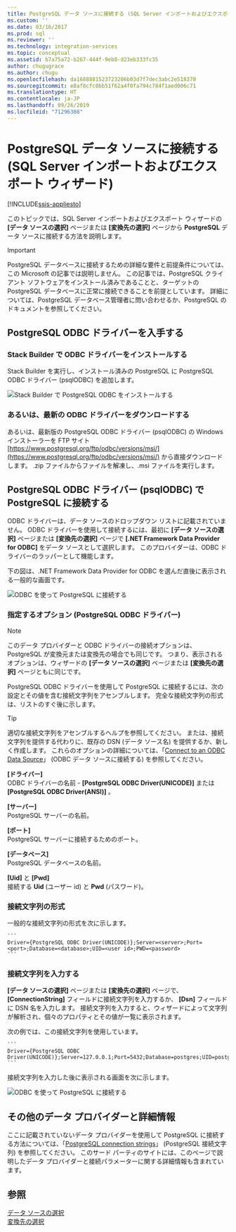 ```yaml
---
title: PostgreSQL データ ソースに接続する (SQL Server インポートおよびエクスポート ウィザード) | Microsoft Docs
ms.custom: ''
ms.date: 03/16/2017
ms.prod: sql
ms.reviewer: ''
ms.technology: integration-services
ms.topic: conceptual
ms.assetid: b7a75a72-b267-444f-9eb8-d23eb333fc35
author: chugugrace
ms.author: chugu
ms.openlocfilehash: da1688881523723206b03d7f7dec3abc2e518370
ms.sourcegitcommit: e8af8cfc0bb51f62a4f0fa794c784f1aed006c71
ms.translationtype: HT
ms.contentlocale: ja-JP
ms.lasthandoff: 09/26/2019
ms.locfileid: "71296308"
---
```

# <a name="connect-to-a-postgresql-data-source-sql-server-import-and-export-wizard"></a>PostgreSQL データ ソースに接続する (SQL Server インポートおよびエクスポート ウィザード)

[!INCLUDE[ssis-appliesto](../../includes/ssis-appliesto-ssvrpluslinux-asdb-asdw-xxx.md)]


このトピックでは、SQL Server インポートおよびエクスポート ウィザードの **[データ ソースの選択]** ページまたは **[変換先の選択]** ページから **PostgreSQL** データ ソースに接続する方法を説明します。 

> [!IMPORTANT]
> PostgreSQL データベースに接続するための詳細な要件と前提条件については、この Microsoft の記事では説明しません。 この記事では、PostgreSQL クライアント ソフトウェアをインストール済みであることと、ターゲットの PostgreSQL データベースに正常に接続できることを前提としています。 詳細については、PostgreSQL データベース管理者に問い合わせるか、PostgreSQL のドキュメントを参照してください。

## <a name="get-the-postgresql-odbc-driver"></a>PostgreSQL ODBC ドライバーを入手する

### <a name="install-the-odbc-driver-with-stack-builder"></a>Stack Builder で ODBC ドライバーをインストールする
Stack Builder を実行し、インストール済みの PostgreSQL に PostgreSQL ODBC ドライバー (psqlODBC) を追加します。

![Stack Builder で PostgreSQL ODBC をインストールする](../../integration-services/import-export-data/media/install-postgresql-odbc-with-stack-builder.png)

### <a name="or-download-the-latest-odbc-driver"></a>あるいは、最新の ODBC ドライバーをダウンロードする
あるいは、最新版の PostgreSQL ODBC ドライバー (psqlODBC) の Windows インストーラーを FTP サイト [https://www.postgresql.org/ftp/odbc/versions/msi/](https://www.postgresql.org/ftp/odbc/versions/msi/) から直接ダウンロードします。 .zip ファイルからファイルを解凍し、.msi ファイルを実行します。

## <a name="connect-to-postgresql-with-the-postgresql-odbc-driver-psqlodbc"></a>PostgreSQL ODBC ドライバー (psqlODBC) で PostgreSQL に接続する
ODBC ドライバーは、データ ソースのドロップダウン リストに記載されていません。 ODBC ドライバーを使用して接続するには、最初に **[データ ソースの選択]** ページまたは **[変換先の選択]** ページで **[.NET Framework Data Provider for ODBC]** をデータ ソースとして選択します。 このプロバイダーは、ODBC ドライバーのラッパーとして機能します。

下の図は、.NET Framework Data Provider for ODBC を選んだ直後に表示される一般的な画面です。

![ODBC を使って PostgreSQL に接続する](../../integration-services/import-export-data/media/connect-to-sql-with-odbc-before.jpg)

### <a name="options-to-specify-postgresql-odbc-driver"></a>指定するオプション (PostgreSQL ODBC ドライバー)

> [!NOTE]
> このデータ プロバイダーと ODBC ドライバーの接続オプションは、PostgreSQL が変換元または変換先の場合でも同じです。 つまり、表示されるオプションは、ウィザードの **[データ ソースの選択]** ページまたは **[変換先の選択]** ページともに同じです。

PostgreSQL ODBC ドライバーを使用して PostgreSQL に接続するには、次の設定とその値を含む接続文字列をアセンブルします。 完全な接続文字列の形式は、リストのすぐ後に示します。

> [!TIP]
> 適切な接続文字列をアセンブルするヘルプを参照してください。 または、接続文字列を提供する代わりに、既存の DSN (データ ソース名) を提供するか、新しく作成します。 これらのオプションの詳細については、「[Connect to an ODBC Data Source](../../integration-services/import-export-data/connect-to-an-odbc-data-source-sql-server-import-and-export-wizard.md)」 (ODBC データ ソースに接続する) を参照してください。

**[ドライバー]**  
ODBC ドライバーの名前 - **[PostgreSQL ODBC Driver(UNICODE)]** または **[PostgreSQL ODBC Driver(ANSI)]** 。

**[サーバー]**  
PostgreSQL サーバーの名前。 

**[ポート]**  
PostgreSQL サーバーに接続するためのポート。

**[データベース]**  
PostgreSQL データベースの名前。

**[Uid]** と **[Pwd]**    
接続する **Uid** (ユーザー id) と **Pwd** (パスワード)。

### <a name="connection-string-format"></a>接続文字列の形式
一般的な接続文字列の形式を次に示します。 

    ```
    Driver={PostgreSQL ODBC Driver(UNICODE)};Server=<server>;Port=<port>;Database=<database>;UID=<user id>;PWD=<password>
    ```

### <a name="enter-the-connection-string"></a>接続文字列を入力する
**[データ ソースの選択]** ページまたは **[変換先の選択]** ページで、 **[ConnectionString]** フィールドに接続文字列を入力するか、 **[Dsn]** フィールドに DSN 名を入力します。 接続文字列を入力すると、ウィザードによって文字列が解析され、個々のプロパティとその値が一覧に表示されます。

次の例では、この接続文字列を使用しています。

    ```
    Driver={PostgreSQL ODBC Driver(UNICODE)};Server=127.0.0.1;Port=5432;Database=postgres;UID=postgres;PWD=********
    ```

接続文字列を入力した後に表示される画面を次に示します。

![ODBC を使って PostgreSQL に接続する](../../integration-services/import-export-data/media/connect-to-postgresql-with-odbc.png)

## <a name="other-data-providers-and-more-info"></a>その他のデータ プロバイダーと詳細情報
ここに記載されていないデータ プロバイダーを使用して PostgreSQL に接続する方法については、「[PostgreSQL connection strings](https://www.connectionstrings.com/postgresql/)」 (PostgreSQL 接続文字列) を参照してください。 このサード パーティのサイトには、このページで説明したデータ プロバイダーと接続パラメーターに関する詳細情報も含まれています。

## <a name="see-also"></a>参照
[データ ソースの選択](../../integration-services/import-export-data/choose-a-data-source-sql-server-import-and-export-wizard.md)  
[変換先の選択](../../integration-services/import-export-data/choose-a-destination-sql-server-import-and-export-wizard.md)


